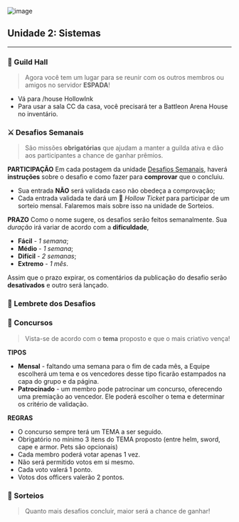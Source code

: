![image](https://user-images.githubusercontent.com/49551386/78537403-d2f8ba00-77c5-11ea-85be-7282cb91d459.png)
## Unidade 2: Sistemas
<hr>

### **🏰 Guild Hall**
> Agora você tem um lugar para se reunir com os outros membros ou amigos no servidor **ESPADA**! 

- Vá para /house HollowInk
- Para usar a sala CC da casa, você precisará ter a Battleon Arena House no inventário.

### **⚔️ Desafios Semanais**
> São missões **obrigatórias** que ajudam a manter a guilda ativa e dão aos participantes a chance de ganhar prêmios. 

**PARTICIPAÇÃO**
Em cada postagem da unidade [Desafios Semanais](Link), haverá **instruções** sobre o desafio e como fazer para **comprovar** que o concluiu. 
- Sua entrada **NÃO** será validada caso não obedeça a comprovação;
- Cada entrada validada te dará um 🎫 _Hollow Ticket_ para participar de um sorteio mensal. Falaremos mais sobre isso na unidade de Sorteios.

**PRAZO**
Como o nome sugere, os desafios serão feitos semanalmente. Sua _duração_ irá variar de acordo com a **dificuldade**,

- **Fácil** - _1 semana_;
- **Médio** - _1 semana_;
- **Difícil** - _2 semanas_;
- **Extremo** - _1 mês_.

Assim que o prazo expirar, os comentários da publicação do desafio serão **desativados** e outro será lançado.

### **🔔 Lembrete dos Desafios**


### **💈 Concursos**
> Vista-se de acordo com o **tema** proposto e que o mais criativo vença!

**TIPOS**
- **Mensal** - faltando uma semana para o fim de cada mês, a Equipe escolherá um tema e os vencedores desse tipo ficarão estampados na capa do grupo e da página.
- **Patrocinado** - um membro pode patrocinar um concurso, oferecendo uma premiação ao vencedor. Ele poderá escolher o tema e determinar os critério de validação.

**REGRAS**
- O concurso sempre terá um TEMA a ser seguido.
- Obrigatório no mínimo 3 itens do TEMA proposto (entre helm, sword, cape e armor. Pets são opcionais)
- Cada membro poderá votar apenas 1 vez. 
- Não será permitido votos em si mesmo.
- Cada voto valerá 1 ponto. 
- Votos dos officers valerão 2 pontos. 


### **🎁 Sorteios**
> Quanto mais desafios concluir, maior será a chance de ganhar!
